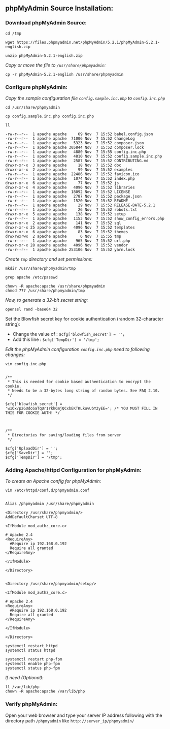 ## phpMyAdmin Source Installation:


### Download phpMyAdmin Source:

```
cd /tmp

wget https://files.phpmyadmin.net/phpMyAdmin/5.2.1/phpMyAdmin-5.2.1-english.zip
```


```
unzip phpMyAdmin-5.2.1-english.zip
```



_Copy or move the file to `/usr/share/phpmyadmin`:_

```
cp -r phpMyAdmin-5.2.1-english /usr/share/phpmyadmin
```



### Configure phpMyAdmin:

_Copy the sample configuration file `config.sample.inc.php` to `config.inc.php`_

```
cd /usr/share/phpmyadmin
```


```
cp config.sample.inc.php config.inc.php
```


```
ll

-rw-r--r--  1 apache apache     69 Nov  7 15:52 babel.config.json
-rw-r--r--  1 apache apache  71006 Nov  7 15:52 ChangeLog
-rw-r--r--  1 apache apache   5323 Nov  7 15:52 composer.json
-rw-r--r--  1 apache apache 305844 Nov  7 15:52 composer.lock
-rw-r--r--  1 apache apache   4880 Nov  7 15:55 config.inc.php
-rw-r--r--  1 apache apache   4810 Nov  7 15:52 config.sample.inc.php
-rw-r--r--  1 apache apache   2587 Nov  7 15:52 CONTRIBUTING.md
drwxr-xr-x  3 apache apache     18 Nov  7 15:52 doc
drwxr-xr-x  2 apache apache     99 Nov  7 15:52 examples
-rw-r--r--  1 apache apache  22486 Nov  7 15:52 favicon.ico
-rw-r--r--  1 apache apache   1074 Nov  7 15:52 index.php
drwxr-xr-x  6 apache apache     77 Nov  7 15:52 js
drwxr-xr-x  4 apache apache   4096 Nov  7 15:52 libraries
-rw-r--r--  1 apache apache  18092 Nov  7 15:52 LICENSE
-rw-r--r--  1 apache apache   2787 Nov  7 15:52 package.json
-rw-r--r--  1 apache apache   1520 Nov  7 15:52 README
-rw-r--r--  1 apache apache     29 Nov  7 15:52 RELEASE-DATE-5.2.1
-rw-r--r--  1 apache apache     26 Nov  7 15:52 robots.txt
drwxr-xr-x  5 apache apache    138 Nov  7 15:52 setup
-rw-r--r--  1 apache apache   1153 Nov  7 15:52 show_config_errors.php
drwxr-xr-x  2 apache apache    141 Nov  7 15:52 sql
drwxr-xr-x 25 apache apache   4096 Nov  7 15:52 templates
drwxr-xr-x  6 apache apache     83 Nov  7 15:52 themes
drwxrwxrwx  2 apache apache      6 Nov  7 15:55 tmp
-rw-r--r--  1 apache apache    965 Nov  7 15:52 url.php
drwxr-xr-x 28 apache apache   4096 Nov  7 15:52 vendor
-rw-r--r--  1 apache apache 253106 Nov  7 15:52 yarn.lock
```



_Create `tmp` directory and set permissions:_

```
mkdir /usr/share/phpmyadmin/tmp
```


```
grep apache /etc/passwd
```


```
chown -R apache:apache /usr/share/phpmyadmin
chmod 777 /usr/share/phpmyadmin/tmp
```



_Now, to generate a 32-bit secret string:_

```
openssl rand -base64 32
```


Set the Blowfish secret key for cookie authentication (random 32-character string):

- Change the value of : `$cfg['blowfish_secret'] = '';`
- Add this line : `$cfg['TempDir'] = '/tmp';`


_Edit the phpMyAdmin configuration `config.inc.php` need to following changes:_
```
vim config.inc.php


/**
 * This is needed for cookie based authentication to encrypt the cookie.
 * Needs to be a 32-bytes long string of random bytes. See FAQ 2.10.
 */

$cfg['blowfish_secret'] = 'w1Ox/p2GUdoSaTqUr1rkkCmjQCxbEKTKLkuvUbY2yEE='; /* YOU MUST FILL IN THIS FOR COOKIE AUTH! */



/**
 * Directories for saving/loading files from server
 */

$cfg['UploadDir'] = '';
$cfg['SaveDir'] = '';
$cfg['TempDir'] = '/tmp';
```





### Adding Apache/httpd Configuration for phpMyAdmin:

_To create an Apache config for phpMyAdmin:_

```
vim /etc/httpd/conf.d/phpmyadmin.conf


Alias /phpmyadmin /usr/share/phpmyadmin

<Directory /usr/share/phpmyadmin/>
AddDefaultCharset UTF-8

<IfModule mod_authz_core.c>

# Apache 2.4
<RequireAny>
  #Require ip 192.168.0.192
  Require all granted
</RequireAny>

</IfModule>

</Directory>


<Directory /usr/share/phpmyadmin/setup/>

<IfModule mod_authz_core.c>

# Apache 2.4
<RequireAny>
  #Require ip 192.168.0.192
  Require all granted
</RequireAny>

</IfModule>

</Directory>
```



```
systemctl restart httpd
systemctl status httpd
```


```
systemctl restart php-fpm
systemctl enable php-fpm
systemctl status php-fpm
```



_If need (Optional):_
```
ll /var/lib/php
chown -R apache:apache /var/lib/php
```


### Verify phpMyAdmin:

Open your web browser and type your server IP address following with the directory path `/phpmyadmin` like `http://server_ip/phpmyadmin/`